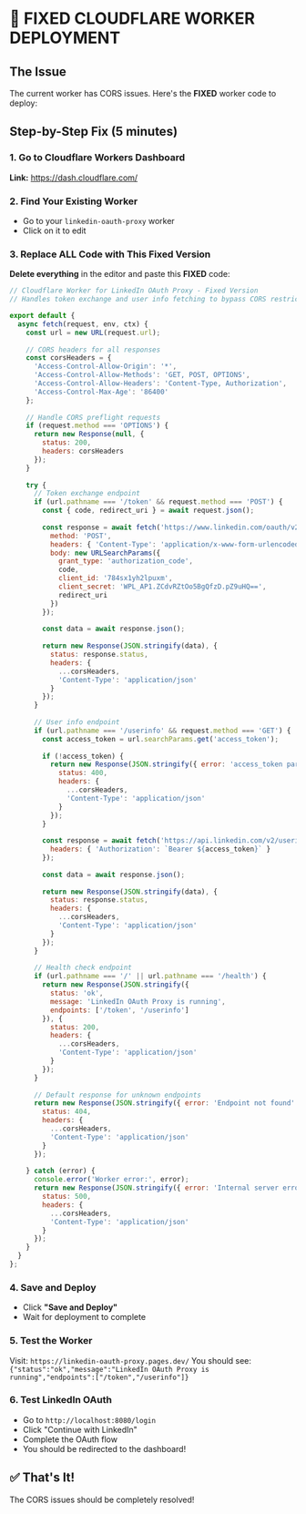 # 🚀 FIXED CLOUDFLARE WORKER DEPLOYMENT

## The Issue
The current worker has CORS issues. Here's the **FIXED** worker code to deploy:

## Step-by-Step Fix (5 minutes)

### 1. Go to Cloudflare Workers Dashboard
**Link:** https://dash.cloudflare.com/

### 2. Find Your Existing Worker
- Go to your `linkedin-oauth-proxy` worker
- Click on it to edit

### 3. Replace ALL Code with This Fixed Version

**Delete everything** in the editor and paste this **FIXED** code:

```javascript
// Cloudflare Worker for LinkedIn OAuth Proxy - Fixed Version
// Handles token exchange and user info fetching to bypass CORS restrictions

export default {
  async fetch(request, env, ctx) {
    const url = new URL(request.url);
    
    // CORS headers for all responses
    const corsHeaders = {
      'Access-Control-Allow-Origin': '*',
      'Access-Control-Allow-Methods': 'GET, POST, OPTIONS',
      'Access-Control-Allow-Headers': 'Content-Type, Authorization',
      'Access-Control-Max-Age': '86400'
    };
    
    // Handle CORS preflight requests
    if (request.method === 'OPTIONS') {
      return new Response(null, { 
        status: 200,
        headers: corsHeaders 
      });
    }
    
    try {
      // Token exchange endpoint
      if (url.pathname === '/token' && request.method === 'POST') {
        const { code, redirect_uri } = await request.json();
        
        const response = await fetch('https://www.linkedin.com/oauth/v2/accessToken', {
          method: 'POST',
          headers: { 'Content-Type': 'application/x-www-form-urlencoded' },
          body: new URLSearchParams({
            grant_type: 'authorization_code',
            code,
            client_id: '784sx1yh2lpuxm',
            client_secret: 'WPL_AP1.ZCdvRZtOo5BgQfzD.pZ9uHQ==',
            redirect_uri
          })
        });
        
        const data = await response.json();
        
        return new Response(JSON.stringify(data), {
          status: response.status,
          headers: {
            ...corsHeaders,
            'Content-Type': 'application/json'
          }
        });
      }
      
      // User info endpoint
      if (url.pathname === '/userinfo' && request.method === 'GET') {
        const access_token = url.searchParams.get('access_token');
        
        if (!access_token) {
          return new Response(JSON.stringify({ error: 'access_token parameter required' }), {
            status: 400,
            headers: {
              ...corsHeaders,
              'Content-Type': 'application/json'
            }
          });
        }
        
        const response = await fetch('https://api.linkedin.com/v2/userinfo', {
          headers: { 'Authorization': `Bearer ${access_token}` }
        });
        
        const data = await response.json();
        
        return new Response(JSON.stringify(data), {
          status: response.status,
          headers: {
            ...corsHeaders,
            'Content-Type': 'application/json'
          }
        });
      }
      
      // Health check endpoint
      if (url.pathname === '/' || url.pathname === '/health') {
        return new Response(JSON.stringify({ 
          status: 'ok', 
          message: 'LinkedIn OAuth Proxy is running',
          endpoints: ['/token', '/userinfo']
        }), {
          status: 200,
          headers: {
            ...corsHeaders,
            'Content-Type': 'application/json'
          }
        });
      }
      
      // Default response for unknown endpoints
      return new Response(JSON.stringify({ error: 'Endpoint not found' }), {
        status: 404,
        headers: {
          ...corsHeaders,
          'Content-Type': 'application/json'
        }
      });
      
    } catch (error) {
      console.error('Worker error:', error);
      return new Response(JSON.stringify({ error: 'Internal server error' }), {
        status: 500,
        headers: {
          ...corsHeaders,
          'Content-Type': 'application/json'
        }
      });
    }
  }
};
```

### 4. Save and Deploy
- Click **"Save and Deploy"**
- Wait for deployment to complete

### 5. Test the Worker
Visit: `https://linkedin-oauth-proxy.pages.dev/`
You should see: `{"status":"ok","message":"LinkedIn OAuth Proxy is running","endpoints":["/token","/userinfo"]}`

### 6. Test LinkedIn OAuth
- Go to `http://localhost:8080/login`
- Click "Continue with LinkedIn"
- Complete the OAuth flow
- You should be redirected to the dashboard!

## ✅ That's It!
The CORS issues should be completely resolved!
